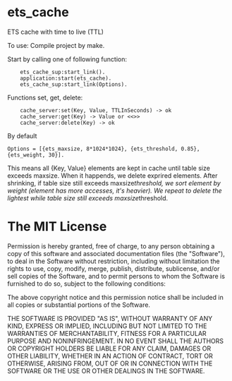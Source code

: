 ets_cache
=========

ETS cache with time to live (TTL)

To use:
Compile project by make.

Start by calling one of following function:

        ets_cache_sup:start_link().
        application:start(ets_cache).
        ets_cache_sup:start_link(Options).

Functions set, get, delete:

        cache_server:set(Key, Value, TTLInSeconds) -> ok
        cache_server:get(Key) -> Value or <<>>
        cache_server:delete(Key) -> ok

By default

	Options = [{ets_maxsize, 8*1024*1024}, {ets_threshold, 0.85}, {ets_weight, 30}].

This means all {Key, Value} elements are kept in cache until table size exceeds maxsize.
When it happends, we delete exprired elements. After shrinking, if table size still exceeds maxsize*threshold, we sort element by weight (element has more accesses, it's heavier). We repeat to delete the lightest while table size still exceeds maxsize*threshold.

The MIT License
===============

Permission is hereby granted, free of charge, to any person obtaining a copy
of this software and associated documentation files (the "Software"), to deal
in the Software without restriction, including without limitation the rights
to use, copy, modify, merge, publish, distribute, sublicense, and/or sell
copies of the Software, and to permit persons to whom the Software is
furnished to do so, subject to the following conditions:

The above copyright notice and this permission notice shall be included in
all copies or substantial portions of the Software.

THE SOFTWARE IS PROVIDED "AS IS", WITHOUT WARRANTY OF ANY KIND, EXPRESS OR
IMPLIED, INCLUDING BUT NOT LIMITED TO THE WARRANTIES OF MERCHANTABILITY,
FITNESS FOR A PARTICULAR PURPOSE AND NONINFRINGEMENT. IN NO EVENT SHALL THE
AUTHORS OR COPYRIGHT HOLDERS BE LIABLE FOR ANY CLAIM, DAMAGES OR OTHER
LIABILITY, WHETHER IN AN ACTION OF CONTRACT, TORT OR OTHERWISE, ARISING FROM,
OUT OF OR IN CONNECTION WITH THE SOFTWARE OR THE USE OR OTHER DEALINGS IN
THE SOFTWARE.
